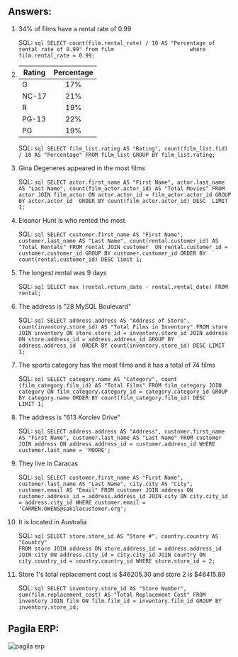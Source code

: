 ## Answers:

1) 34% of films have a rental rate of 0.99

    SQL:
        ```sql
        SELECT count(film.rental_rate) / 10 AS "Percentage of rental rate of 0.99"
        from film                       
        where film.rental_rate = 0.99;
        ```
2) 
    | Rating        | Percentage    |
    | ------------- |:-------------:|
    | G             | 17%           |
    | NC-17         | 21%           |
    | R             | 19%           |
    | PG-13         | 22%           |
    | PG            | 19%           |
    
    SQL:
        ```sql
        SELECT film_list.rating AS "Rating",
        count(film_list.fid) / 10 AS "Percentage"
        FROM film_list
        GROUP BY film_list.rating;
        ```
        
3) Gina Degeneres appeared in the most films

    SQL:
        ```sql
        SELECT actor.first_name AS "First Name",
        actor.last_name AS "Last Name",
        count(film_actor.actor_id) AS "Total Movies"
        FROM actor JOIN film_actor
        ON actor.actor_id = film_actor.actor_id
        GROUP BY actor.actor_id 
        ORDER BY count(film_actor.actor_id) DESC 
        LIMIT 1;
        ```
        
4) Eleanor Hunt is who rented the most

    SQL:
        ```sql
        SELECT customer.first_name AS "First Name",
        customer.last_name AS "Last Name",
        count(rental.customer_id) AS "Total Rentals"
        FROM rental JOIN customer 
        ON rental.customer_id = customer.customer_id
        GROUP BY customer.customer_id
        ORDER BY count(rental.customer_id) DESC
        limit 1;
        ```
        
5) The longest rental was 9 days

    SQL:
        ```sql
        SELECT max (rental.return_date - rental.rental_date)
        FROM rental;
        ```
        
6) The address is "28 MySQL Boulevard" 

    SQL:
        ```sql
        SELECT address.address AS "Address of Store", 
        count(inventory.store_id) AS "Total Films in Inventory"
        FROM store JOIN inventory
        ON store.store_id = inventory.store_id
        JOIN address ON store.address_id = address.address_id
        GROUP BY address.address_id 
        ORDER BY count(inventory.store_id) DESC
        LIMIT 1;
        ```

7) The sports category has the most films and it has a total of 74 films

    SQL:
        ```sql
        SELECT category.name AS "Category",
        count (film_category.film_id) AS "Total Films"
        FROM film_category JOIN category
        ON film_category.category_id = category.category_id
        GROUP BY category.name
        ORDER BY count(film_category.film_id) DESC                                                                                                                                                               
        LIMIT 1;
        ```

8) The address is "613 Korolev Drive"

    SQL:
        ```sql
        SELECT address.address AS "Address",
        customer.first_name AS "First Name",
        customer.last_name AS "Last Name"
        FROM customer JOIN address
        ON address.address_id = customer.address_id
        WHERE customer.last_name = 'MOORE';
        ```
        
9) They live in Caracas

    SQL:
        ```sql
        SELECT customer.first_name AS "First Name",
        customer.last_name AS "Last Name",
        city.city AS "City", 
        customer.email AS "Email"
        FROM customer JOIN address
        ON customer.address_id = address.address_id
        JOIN city ON city.city_id = address.city_id
        WHERE customer.email = 'CARMEN.OWENS@sakilacustomer.org';
        ```
        
10) It is located in Australia

    SQL:
        ```sql
        SELECT store.store_id AS "Store #",
        country.country AS "Country"                                                                                                                                     
        FROM store JOIN address
        ON store.address_id = address.address_id
        JOIN city ON address.city_id = city.city_id
        JOIN country ON city.country_id = country.country_id
        WHERE store.store_id = 2;
        ```
        
11) Store 1's total replacement cost is $46205.30 and store 2 is $46415.89

    SQL:
        ```sql
        SELECT inventory.store_id AS "Store Number",
        sum(film.replacement_cost) AS "Total Replacement Cost"
        FROM inventory JOIN film
        ON film.film_id = inventory.film_id
        GROUP BY inventory.store_id;
        ```
    
## Pagila ERP:

![pagila erp](./pagila_erp.png)
